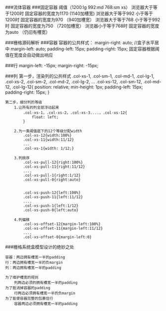 ###流体容器
###固定容器
	阈值（1200:lg 992:md 768:sm xs）
		浏览器大于等于1200时  					 固定容器的宽度为1170   (1140加槽宽)
		浏览器大于等于992 小于等于1200时  		 固定容器的宽度为970	 （940加槽宽）
        浏览器大于等于768 小于等于992时    		 固定容器的宽度为750	 （720加槽宽）
        浏览器小于等于768时    				 固定容器的宽度为auto   （仍旧有槽宽）


###栅格源码解析
###容器
	容器的公共样式：
	  margin-right: auto; //盒子水平居中
	  margin-left: auto;
	  padding-left:  15px;
	  padding-right: 15px;
	固定容器根据阈值在宽度会自动做出响应

###行
	margin-left:  -15px;
  	margin-right: -15px;
 
###列
	第一步，渲染列的公共样式
		 .col-xs-1, .col-sm-1, .col-md-1, .col-lg-1,
		 .col-xs-2, .col-sm-2, .col-md-2, .col-lg-2,
		                      ...
		 .col-xs-12, .col-sm-12, .col-md-12, .col-lg-12{
		    position: relative;
		    min-height: 1px;
		    padding-left: 15px;
		    padding-right: 15px;
		 }
	
	第二步，细分列的等级
		1.让所有的列全部浮动起来
			.col-xs-1，.col-xs-2，.col-xs-3....，.col-xs-12{
			    float: left;
			}
			
		2.为一类阈值底下的12个等级分配width
			.col-xs-12{width:100%}
			.col-xs-11{width:11/12}
			...
			.col-xs-1{width: 1/12;}
			
		3.列排序
			.col-xs-pull-12{right:100%}
			.col-xs-pull-11{right:11/12}
			....
			.col-xs-pull-1{right:1/12}
			.col-xs-pull-0{right:auto}
			
			
			.col-xs-push-12{left:100%}
			.col-xs-push-11{left:11/12}
			....
			.col-xs-push-1{left:1/12}
			.col-xs-push-0{left:auto}
			
		4.列偏移
			.col-xs-offset-12{margin-left:100%}
			.col-xs-offset-11{margin-left:11/12}
			....
			.col-xs-offset-0{margin-left:0}

###栅格系统盒模型设计的绝妙之处

	容器：两边拥有槽宽一半的padding
	行：两边拥有槽宽一半的负margin
	列：两边拥有槽宽一半的padding
	
	为了维护槽宽的规则
		列两边必须的拥有槽宽一半的padding
	为了抵消掉容器的padding
		行两边必须拥有槽宽一半的负margin
	为了能使容器完整的包裹住行
		容器两边必须拥有槽宽一半的padding
